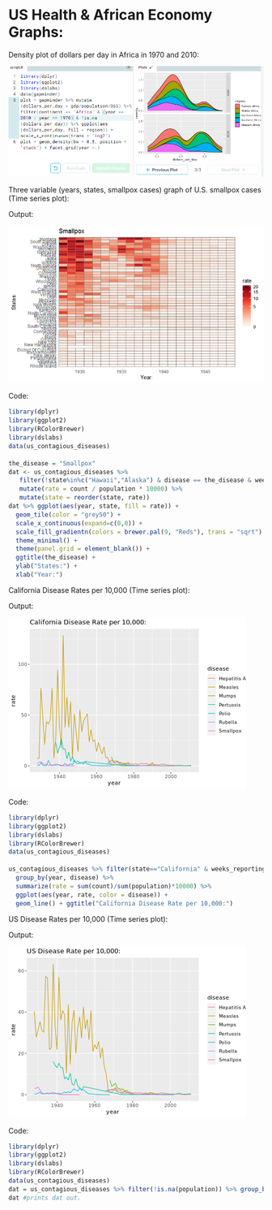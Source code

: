 # US Health & African Economy Graphs:
Density plot of dollars per day in Africa in 1970 and 2010:

![1](https://github.com/BOLTZZ/R/blob/master/Images%26GIFs/africa.PNG)

Three variable (years, states, smallpox cases) graph of U.S. smallpox cases (Time series plot):

Output:

![2](https://github.com/BOLTZZ/R/blob/master/Images%26GIFs/california.png)

Code:
```r
library(dplyr)
library(ggplot2)
library(RColorBrewer)
library(dslabs)
data(us_contagious_diseases)

the_disease = "Smallpox"
dat <- us_contagious_diseases %>% 
   filter(!state%in%c("Hawaii","Alaska") & disease == the_disease & weeks_reporting >= 10) %>% 
   mutate(rate = count / population * 10000) %>% 
   mutate(state = reorder(state, rate))
dat %>% ggplot(aes(year, state, fill = rate)) + 
  geom_tile(color = "grey50") + 
  scale_x_continuous(expand=c(0,0)) + 
  scale_fill_gradientn(colors = brewer.pal(9, "Reds"), trans = "sqrt") + 
  theme_minimal() + 
  theme(panel.grid = element_blank()) + 
  ggtitle(the_disease) + 
  ylab("States:") + 
  xlab("Year:")
```
California Disease Rates per 10,000 (Time series plot):

Output:

![3](https://github.com/BOLTZZ/R/blob/master/Images%26GIFs/california%20disease.png)

Code:
```r
library(dplyr)
library(ggplot2)
library(dslabs)
library(RColorBrewer)
data(us_contagious_diseases)

us_contagious_diseases %>% filter(state=="California" & weeks_reporting >= 10) %>% 
  group_by(year, disease) %>%
  summarize(rate = sum(count)/sum(population)*10000) %>%
  ggplot(aes(year, rate, color = disease)) + 
  geom_line() + ggtitle("California Disease Rate per 10,000:")
```
US Disease Rates per 10,000 (Time series plot):

Output:

![4](https://github.com/BOLTZZ/R/blob/master/Images%26GIFs/US_disease.png)

Code:
```r
library(dplyr)
library(ggplot2)
library(dslabs)
library(RColorBrewer)
data(us_contagious_diseases)
dat = us_contagious_diseases %>% filter(!is.na(population)) %>% group_by(year, disease) %>% summarize(rate = sum(count)/sum(population) * 10000) %>% ggplot(aes(year, rate, color = disease)) + geom_line() + ggtitle("US Disease Rate per 10,000:")
dat #prints dat out.
```
